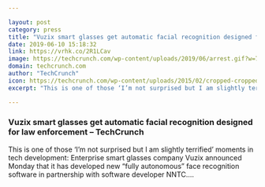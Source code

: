 ```yaml
---

layout: post
category: press
title: "Vuzix smart glasses get automatic facial recognition designed for law enforcement"
date: 2019-06-10 15:18:32
link: https://vrhk.co/2R1LCav
image: https://techcrunch.com/wp-content/uploads/2019/06/arrest.gif?w=764
domain: techcrunch.com
author: "TechCrunch"
icon: https://techcrunch.com/wp-content/uploads/2015/02/cropped-cropped-favicon-gradient.png?w=180
excerpt: "This is one of those ‘I’m not surprised but I am slightly terrified’ moments in tech development: Enterprise smart glasses company Vuzix announced Monday that it has developed new “fully autonomous” face recognition software in partnership with software developer NNTC.…"

---
```


### Vuzix smart glasses get automatic facial recognition designed for law enforcement – TechCrunch

This is one of those ‘I’m not surprised but I am slightly terrified’ moments in tech development: Enterprise smart glasses company Vuzix announced Monday that it has developed new “fully autonomous” face recognition software in partnership with software developer NNTC.…